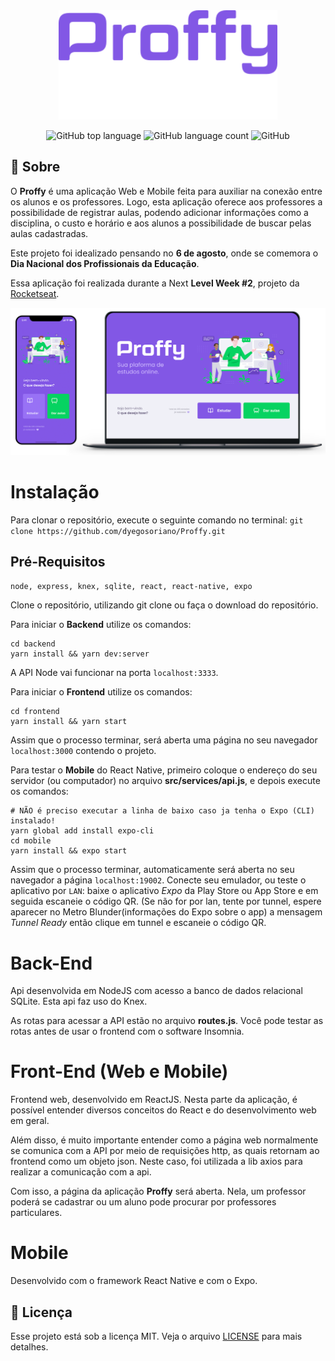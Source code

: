 <div align="center"><img src=".github/logo.svg" width="350px" /></div>

<p align="center">
  <img alt="GitHub top language" src="https://img.shields.io/github/languages/top/HigorSnt/proffy?style=flat-square">
  <img alt="GitHub language count" src="https://img.shields.io/github/languages/count/HigorSnt/proffy?style=flat-square">
  <img alt="GitHub" src="https://img.shields.io/github/license/HigorSnt/proffy?style=flat-square">
  <br>
</p>

## :bookmark: Sobre

O **Proffy** é uma aplicação Web e Mobile feita para auxiliar na conexão entre os alunos e os professores. Logo, esta aplicação oferece aos professores a possibilidade de registrar aulas, podendo adicionar informações como a disciplina, o custo e horário e aos alunos a possibilidade de buscar pelas aulas cadastradas.

Este projeto foi idealizado pensando no **6 de agosto**, onde se comemora o **Dia Nacional dos Profissionais da Educação**.

Essa aplicação foi realizada durante a Next **Level Week #2**, projeto da [Rocketseat](https://rocketseat.com.br/).

<img src='.github/mockup.png'/>

# Instalação

Para clonar o repositório, execute o seguinte comando no terminal:
`git clone https://github.com/dyegosoriano/Proffy.git`

## Pré-Requisitos

`node, express, knex, sqlite, react, react-native, expo`

Clone o repositório, utilizando git clone ou faça o download do repositório.

Para iniciar o **Backend** utilize os comandos:

```
cd backend
yarn install && yarn dev:server
```

A API Node vai funcionar na porta `localhost:3333`.

Para iniciar o **Frontend** utilize os comandos:

```
cd frontend
yarn install && yarn start
```

Assim que o processo terminar, será aberta uma página no seu navegador `localhost:3000` contendo o projeto.

Para testar o **Mobile** do React Native, primeiro coloque o endereço do seu servidor (ou computador) no arquivo **src/services/api.js**, e depois execute os comandos:

```
# NÃO é preciso executar a linha de baixo caso ja tenha o Expo (CLI) instalado!
yarn global add install expo-cli
cd mobile
yarn install && expo start
```

Assim que o processo terminar, automaticamente será aberta no seu navegador a página `localhost:19002`. Conecte seu emulador, ou teste o aplicativo por `LAN`: baixe o aplicativo _Expo_ da Play Store ou App Store e em seguida escaneie o código QR. (Se não for por lan, tente por tunnel, espere aparecer no Metro Blunder(informações do Expo sobre o app) a mensagem _Tunnel Ready_ então clique em tunnel e escaneie o código QR.

# Back-End

Api desenvolvida em NodeJS com acesso a banco de dados relacional SQLite. Esta api faz uso do Knex.

As rotas para acessar a API estão no arquivo **routes.js**. Você pode testar as rotas antes de usar o frontend com o software Insomnia.

# Front-End (Web e Mobile)

Frontend web, desenvolvido em ReactJS. Nesta parte da aplicação, é possível entender diversos conceitos do React e do desenvolvimento web em geral.

Além disso, é muito importante entender como a página web normalmente se comunica com a API por meio de requisições http, as quais retornam ao frontend como um objeto json. Neste caso, foi utilizada a lib axios para realizar a comunicação com a api.

Com isso, a página da aplicação **Proffy** será aberta. Nela, um professor poderá se cadastrar ou um aluno pode procurar por professores particulares.

# Mobile

Desenvolvido com o framework React Native e com o Expo.

## :memo: Licença

Esse projeto está sob a licença MIT. Veja o arquivo [LICENSE](LICENSE.md) para mais detalhes.

